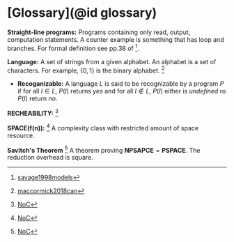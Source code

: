 # [Glossary](@id glossary)

**Straight-line programs:** Programs containing only read, output, computation
    statements. A counter example is something that has loop and branches. For
    formal definition see pp.38 of [^1].

**Language:** A set of strings from a given alphabet. An alphabet is a set of
characters. For example, $\{0,1\}$ is the binary alphabet. [^2]

- **Recoganizable:** A language $L$ is said to be recognizable by a program $P$
  if for all $I \in L$, $P(I)$ returns *yes* and for all $I \notin L$, $P(I)$
  either is *undefined* ro $P(I)$ return *no*.

**RECHEABILITY:**  [^3]

**SPACE(f(n)):** [^3] A complexity class with restricted amount of space resource.

**Savitch's Theorem** [^3] A theorem proving $\textbf{NPSAPCE}=\textbf{PSPACE}$. The reduction
overhead is square.


[^1]: [savage1998models](@cite)
[^2]: [maccormick2018can](@cite)
[^3]: [NoC](@cite)
